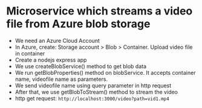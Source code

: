 # Microservice which streams a video file from Azure blob storage

- We need an Azure Cloud Account
- In Azure, create: Storage account > Blob > Container. Upload video file in container
- Create a nodejs express app
- We use createBlobService() method to get blob data
- We run getBlobProperties() method on blobService. It accepts container name, videofile name as parameters.
- We send videofile name using query parameter in http request
- After that, we use getBlobToStream() method to stream the video
- http get request: ```http://localhost:3000/video?path=vid1.mp4```
